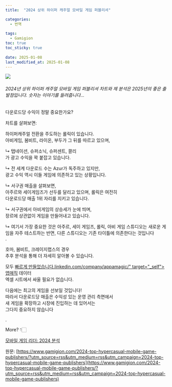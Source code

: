 ```yaml
---
title:  "2024 상위 하이퍼 캐주얼 모바일 게임 퍼블리셔"

categories:
  - 번역
  
tags:
  - Gamigion
toc: true
toc_sticky: true
 
date: 2025-01-08
last_modified_at: 2025-01-08
---
```

![](https://www.gamigion.com/wp-content/uploads/2025/01/2024-Top-Hypercasual-Mobile-Game-Publishers.jpg)

###### 2024년 상위 하이퍼 캐주얼 모바일 게임 퍼블리셔 차트와 제 분석은 2025년의 좋은 출발점입니다. 숫자는 이야기를 들려줍니다...

다운로드당 수익이 정말 중요한가요?  
  
차트를 살펴보면:  
  
하이퍼캐주얼 전환을 주도하는 롤릭이 있습니다.  
아비게임, 붐비트, 라이온, 부두가 그 뒤를 따르고 있으며,  
  
↳ 탭네이션, 슈퍼소닉, 슈퍼센트, 콸리  
가 광고 수익을 꽉 붙잡고 있습니다.  
  
↳ 전 세계 다운로드 수는 Azur가 독주하고 있지만,  
광고 수익 역시 이들 게임에 의존하고 있는 상황입니다.  
  
↳ 서구권 매출을 살펴보면,  
아주르와 세이게임즈가 선두를 달리고 있으며, 롤릭은 여전히  
다운로드당 매출 1위 자리를 지키고 있습니다.  
  
↳ 서구권에서 아비게임의 상승세가 눈에 띄며,  
장르에 상관없이 게임을 만들어내고 있습니다.  
  
↳ 여기서 가장 중요한 것은 아주르, 세이 게임즈, 롤릭, 아비 게임 스튜디오는 새로운 게임을 자주 테스트하는 반면, 다른 스튜디오는 기존 타이틀에 의존한다는 것입니다  
.  
  
호마, 붐비트, 크레이지랩스의 경우  
추후 분석을 통해 더 자세히 알아볼 수 있습니다.  
  
모두 [빠르게 만들었습니다.linkedin.com/company/appamagic/" target="\_self">앱매직](https://www) 데이터  
엑셀 시트에서 싸울 필요가 없습니다.  
  
다음에는 최고의 게임을 선보일 것입니다!  
따라서 다운로드당 매출은 수익성 있는 운영 관리 측면에서  
새 게임을 확장하고 시장에 진입하는 데 있어서는  
그다지 중요하지 않습니다  
  
.  
  
More? 👇🏻

[모바일 게임 리더: 2024 분석](https://www.gamigion.com/mobile-game-leaders-2024-analysis/)

원문: [https://www.gamigion.com/2024-top-hypercasual-mobile-game-publishers/?utm_source=rss&utm_medium=rss&utm_campaign=2024-top-hypercasual-mobile-game-publishers](https://www.gamigion.com/2024-top-hypercasual-mobile-game-publishers/?utm_source=rss&utm_medium=rss&utm_campaign=2024-top-hypercasual-mobile-game-publishers)